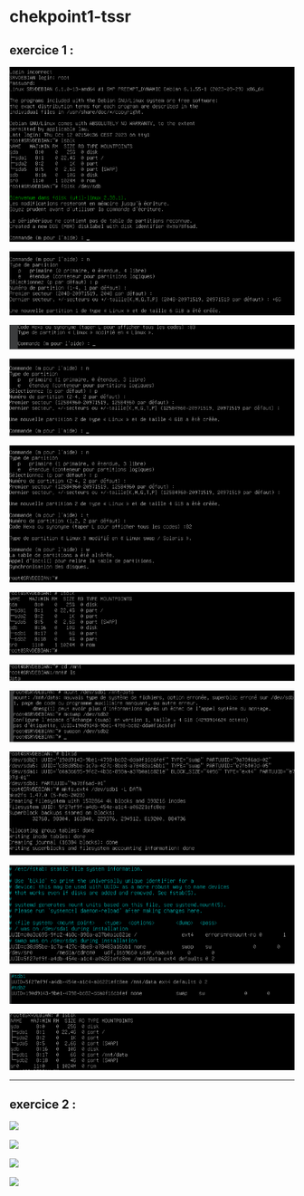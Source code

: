 # chekpoint1-tssr
## exercice 1 :

![](https://github.com/Shanks69000/chekpoint1-tssr/blob/main/img%20partition/Capture1.png)

![](https://github.com/Shanks69000/chekpoint1-tssr/blob/main/img%20partition/Capture2.png)

![](https://github.com/Shanks69000/chekpoint1-tssr/blob/main/img%20partition/Capture3.png)

![](https://github.com/Shanks69000/chekpoint1-tssr/blob/main/img%20partition/Capture4.png)

![](https://github.com/Shanks69000/chekpoint1-tssr/blob/main/img%20partition/Capture5.png)

![](https://github.com/Shanks69000/chekpoint1-tssr/blob/main/img%20partition/Capture6.png)

![](https://github.com/Shanks69000/chekpoint1-tssr/blob/main/img%20partition/Capture7.png)

![](https://github.com/Shanks69000/chekpoint1-tssr/blob/main/img%20partition/Capture8.png)

![](https://github.com/Shanks69000/chekpoint1-tssr/blob/main/img%20partition/Capture9.png)

![](https://github.com/Shanks69000/chekpoint1-tssr/blob/main/img%20partition/Capture10.png)

![](https://github.com/Shanks69000/chekpoint1-tssr/blob/main/img%20partition/Capture11.png)

![](https://github.com/Shanks69000/chekpoint1-tssr/blob/main/img%20partition/Capture12.png)

-------------------------------------------------------------------------------------------

## exercice 2 :

![](https://github.com/Shanks69000/chekpoint1-tssr/blob/main/img%20script/Capture%20d'%C3%A9cran%202024-03-29%20101207.png)

![](https://github.com/Shanks69000/chekpoint1-tssr/blob/main/img%20script/Capture%20d'%C3%A9cran%202024-03-29%20120750.png)

![](https://github.com/Shanks69000/chekpoint1-tssr/blob/main/img%20script/Capture%20d'%C3%A9cran%202024-03-29%20110837.png)

![](https://github.com/Shanks69000/chekpoint1-tssr/blob/main/img%20script/Capture%20d'%C3%A9cran%202024-03-29%20115844.png)

